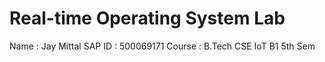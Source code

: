 # Real-time Operating System Lab
Name : Jay Mittal SAP ID : 500069171 Course : B.Tech CSE IoT B1 5th Sem
